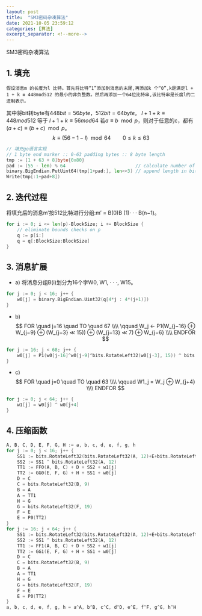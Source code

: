 ```yaml
---
layout: post
title:  "SM3密码杂凑算法"
date: 2021-10-05 23:59:12
categories: [算法]
excerpt_separator: <!--more-->
---
```

SM3密码杂凑算法
<!--more-->

## 1. 填充

    假设消息m 的长度为l 比特。首先将比特“1”添加到消息的末尾,再添加k 个“0”,k是满足l + 1 + k ≡ 448mod512 的最小的非负整数。然后再添加一个64位比特串,该比特串是长度l的二进制表示。

其中将bit转byte有$448bit = 56byte$，$512bit = 64byte$。
$l + 1 + k \equiv 448 mod 512$ 等于 $l + 1 + k \equiv 56 mod 64$
若$a \equiv b \mod p$，则对于任意的c，都有$(a + c) \equiv (b + c) \mod p$。
$$k \equiv (56 - 1 - l) \mod 64 \qquad 0 \le k \le 63$$

```go
// 填充go语言实现
// 1 byte end marker :: 0-63 padding bytes :: 8 byte length
tmp := [1 + 63 + 8]byte{0x80}
pad := (55 - len) % 64                          // calculate number of padding bytes
binary.BigEndian.PutUint64(tmp[1+pad:], len<<3) // append length in bits
Write(tmp[:1+pad+8])
```

## 2. 迭代过程

将填充后的消息m′按512比特进行分组:m′ = B(0)B (1)· · · B(n−1)。

```go
for i := 0; i <= len(p)-BlockSize; i += BlockSize {
    // eliminate bounds checks on p
    q := p[i:]
    q = q[:BlockSize:BlockSize]
}
```

## 3. 消息扩展

* a) 将消息分组B(i)划分为16个字W0, W1, · · ·, W15。
```go
for j := 0; j < 16; j++ {
    w0[j] = binary.BigEndian.Uint32(q[4*j : 4*(j+1)])
}
```

* b)
$$
FOR \quad j=16 \quad TO \quad 67 \\\\
\qquad W_j ← P1(W_{j−16} ⊕ W_{j−9} ⊕ (W_{j−3} ≪ 15)) ⊕ (W_{j−13} ≪ 7) ⊕ W_{j−6} \\\\
ENDFOR
$$
```go
for j := 16; j < 68; j++ {
    w0[j] = P1(w0[j-16]^w0[j-9]^bits.RotateLeft32(w0[j-3], 15)) ^ bits.RotateLeft32(w0[j-13], 7) ^ w0[j-6]
}
```

* c)
$$
FOR \quad j=0 \quad TO \quad 63 \\\\
\qquad W1_j = W_j ⊕ W_{j+4} \\\\
ENDFOR
$$

```go
for j := 0; j < 64; j++ {
    w1[j] = w0[j] ^ w0[j+4]
}
```

## 4. 压缩函数

```go
A, B, C, D, E, F, G, H := a, b, c, d, e, f, g, h
for j := 0; j < 16; j++ {
    SS1 := bits.RotateLeft32(bits.RotateLeft32(A, 12)+E+bits.RotateLeft32(0x79cc4519, j), 7)
    SS2 := SS1 ^ bits.RotateLeft32(A, 12)
    TT1 := FF0(A, B, C) + D + SS2 + w1[j]
    TT2 := GG0(E, F, G) + H + SS1 + w0[j]
    D = C
    C = bits.RotateLeft32(B, 9)
    B = A
    A = TT1
    H = G
    G = bits.RotateLeft32(F, 19)
    F = E
    E = P0(TT2)
}
for j := 16; j < 64; j++ {
    SS1 := bits.RotateLeft32(bits.RotateLeft32(A, 12)+E+bits.RotateLeft32(0x7a879d8a, j), 7)
    SS2 := SS1 ^ bits.RotateLeft32(A, 12)
    TT1 := FF1(A, B, C) + D + SS2 + w1[j]
    TT2 := GG1(E, F, G) + H + SS1 + w0[j]
    D = C
    C = bits.RotateLeft32(B, 9)
    B = A
    A = TT1
    H = G
    G = bits.RotateLeft32(F, 19)
    F = E
    E = P0(TT2)
}
a, b, c, d, e, f, g, h = a^A, b^B, c^C, d^D, e^E, f^F, g^G, h^H
```